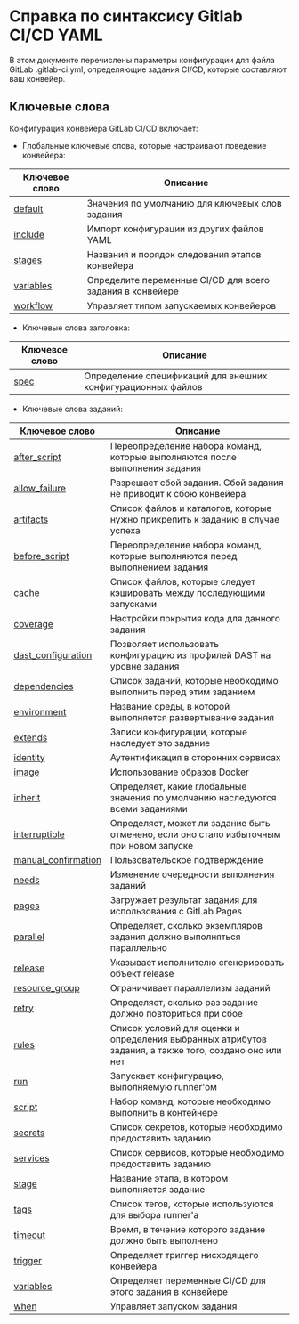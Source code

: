 # Справка по синтаксису Gitlab CI/CD YAML

В этом документе перечислены параметры конфигурации для файла GitLab .gitlab-ci.yml, определяющие задания CI/CD, которые составляют ваш конвейер.
## Ключевые слова
Конфигурация конвейера GitLab CI/CD включает:

 - Глобальные ключевые слова, которые настраивают поведение конвейера:
 
| Ключевое слово | Описание |
|--|--|
| [default](keywords/default.md) | Значения по умолчанию для ключевых слов задания |
| [include](keywords/include.md) | Импорт конфигурации из других файлов YAML |
| [stages](keywords/stages.md) | Названия и порядок следования этапов конвейера |
| [variables](keywords/variables.md) | Определите переменные CI/CD для всего задания в конвейере |
| [workflow](keywords/workflow.md) | Управляет типом запускаемых конвейеров |

- Ключевые слова заголовка:

| Ключевое слово | Описание |
|--|--|
| [spec](keywords/spec.md) | Определение спецификаций для внешних конфигурационных файлов |

- Ключевые слова заданий:

| Ключевое слово | Описание |
|--|--|
| [after_script](keywords/after_script.md) | Переопределение набора команд, которые выполняются после выполнения задания |
| [allow_failure](keywords/allow_failure.md) | Разрешает сбой задания. Сбой задания не приводит к сбою конвейера |
| [artifacts](keywords/artifacts.md) | Список файлов и каталогов, которые нужно прикрепить к заданию в случае успеха |
| [before_script](keywords/before_script.md) | Переопределение набора команд, которые выполняются перед выполнением задания |
| [cache](keywords/cache.md) | Список файлов, которые следует кэшировать между последующими запусками |
| [coverage](keywords/coverage.md) | Настройки покрытия кода для данного задания |
| [dast_configuration](keywords/dast_configuration.md) | Позволяет использовать конфигурацию из профилей DAST на уровне задания |
| [dependencies](keywords/dependencies.md) | Список заданий, которые необходимо выполнить перед этим заданием |
| [environment](keywords/environment.md) | Название среды, в которой выполняется развертывание задания |
| [extends](keywords/extends.md) | Записи конфигурации, которые наследует это задание |
| [identity](keywords/identity.md) | Аутентификация в сторонних сервисах |
| [image](keywords/image.md) | Использование образов Docker |
| [inherit](keywords/inherit.md) | Определяет, какие глобальные значения по умолчанию наследуются всеми заданиями |
| [interruptible](keywords/interruptible.md) | Определяет, может ли задание быть отменено, если оно стало избыточным при новом запуске |
| [manual_confirmation](keywords/manual_confirmation.md) | Пользовательское подтверждение |
| [needs](keywords/needs.md) | Изменение очередности выполнения заданий |
| [pages](keywords/pages.md) | Загружает результат задания для использования с GitLab Pages |
| [parallel](keywords/parallel.md) | Определяет, сколько экземпляров задания должно выполняться параллельно |
| [release](keywords/release.md) | Указывает исполнителю сгенерировать объект release |
| [resource_group](keywords/resource_group.md) | Ограничивает параллелизм заданий |
| [retry](keywords/retry.md) | Определяет, сколько раз задание должно повториться при сбое |
| [rules](keywords/rules.md) | Список условий для оценки и определения выбранных атрибутов задания, а также того, создано оно или нет |
| [run](keywords/run.md) | Запускает конфигурацию, выполняемую runner'ом |
| [script](keywords/script.md) | Набор команд, которые необходимо выполнить в контейнере |
| [secrets](keywords/secrets.md) | Список секретов, которые необходимо предоставить заданию |
| [services](keywords/secrets.md) | Список сервисов, которые необходимо предоставить заданию |
| [stage](keywords/stage.md) | Название этапа, в котором выполняется задание |
| [tags](keywords/tags.md) | Список тегов, которые используются для выбора runner'а |
| [timeout](keywords/timeout.md) | Время, в течение которого задание должно быть выполнено |
| [trigger](keywords/trigger.md) | Определяет триггер нисходящего конвейера |
| [variables](keywords/variables.md) | Определяет переменные CI/CD для этого задания в конвейере |
| [when](keywords/when.md) | Управляет запуском задания |
